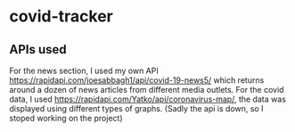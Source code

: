 # covid-tracker

## APIs used
For the news section, I used my own API https://rapidapi.com/joesabbagh1/api/covid-19-news5/ which returns around a dozen of news articles from different media outlets.
For the covid data, I used https://rapidapi.com/Yatko/api/coronavirus-map/, the data was displayed using different types of graphs. (Sadly the api is down, so I stoped working on the project)

